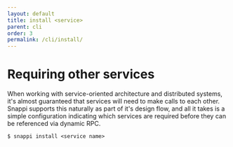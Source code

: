 ```yaml
---
layout: default
title: install <service>
parent: cli
order: 3
permalink: /cli/install/
---
```


# Requiring other services

When working with service-oriented architecture and distributed systems, it's almost guaranteed that services will 
need to make calls to each other. Snappi supports this naturally as part of it's design flow, and all it takes is 
a simple configuration indicating which services are required before they can be referenced via dynamic RPC.

```
$ snappi install <service name>
```
